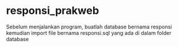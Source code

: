 # responsi_prakweb
Sebelum menjalankan program, buatlah database bernama responsi kemudian import file bernama responsi.sql yang ada di dalam folder database
